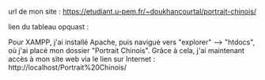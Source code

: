 url de mon site : https://etudiant.u-pem.fr/~doukhancourtal/portrait-chinois/

lien du tableau opquast : 

Pour XAMPP, j'ai installé Apache, puis navigué vers "explorer" --> "htdocs", où j'ai placé mon dossier "Portrait Chinois". Grâce à cela, j'ai maintenant accès à mon site web via le lien sur Internet : http://localhost/Portrait%20Chinois/